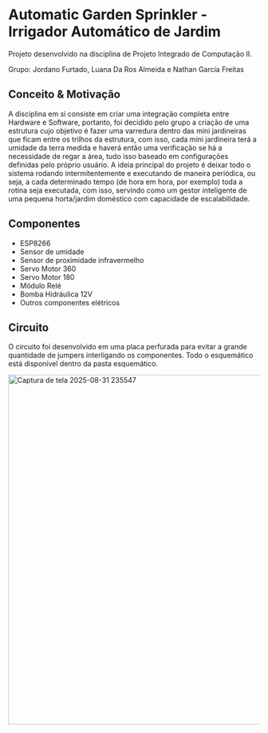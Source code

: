 # Automatic Garden Sprinkler - Irrigador Automático de Jardim

Projeto desenvolvido na disciplina de Projeto Integrado de Computação II.

Grupo: Jordano Furtado, Luana Da Ros Almeida e Nathan Garcia Freitas

## Conceito & Motivação

A disciplina em si consiste em criar uma integração completa entre Hardware e 
Software, portanto, foi decidido pelo grupo a criação de uma estrutura cujo objetivo 
é fazer uma varredura dentro das mini jardineiras que ficam entre os trilhos da estrutura, 
com isso, cada mini jardineira terá a umidade da terra medida e haverá então uma verificação 
se há a necessidade de regar a área, tudo isso baseado em configurações definidas pelo 
próprio usuário. A ideia principal do projeto é deixar todo o sistema rodando intermitentemente 
e executando de maneira periódica, ou seja, a cada determinado tempo (de hora em hora, por exemplo) 
toda a rotina seja executada, com isso, servindo como um gestor inteligente de uma pequena horta/jardim 
doméstico com capacidade de escalabilidade.

## Componentes

- ESP8266
- Sensor de umidade
- Sensor de proximidade infravermelho
- Servo Motor 360
- Servo Motor 180
- Módulo Relé
- Bomba Hidráulica 12V
- Outros componentes elétricos

## Circuito

O circuito foi desenvolvido em uma placa perfurada para evitar a grande quantidade de jumpers interligando 
os componentes. Todo o esquemático está disponível dentro da pasta esquemático.

<img width="817" height="700" alt="Captura de tela 2025-08-31 235547" src="https://github.com/user-attachments/assets/32e27338-9e1d-4409-a940-8ad3a069bf58" />

